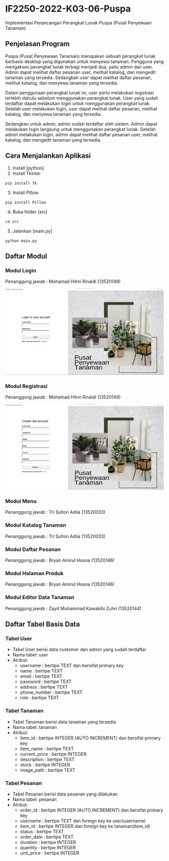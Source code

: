 # IF2250-2022-K03-06-Puspa

Implementasi Perancangan Perangkat Lunak Puspa (Pusat Penyewaan Tanaman)

## Penjelasan Program
Puspa (Pusat Penyewaan Tanaman) merupakan sebuah perangkat lunak berbasis desktop yang digunakan untuk menyewa tanaman. Pengguna yang mengakses perangkat lunak terbagi menjadi dua, yaitu admin dan user. Admin dapat melihat daftar pesanan user, melihat katalog, dan mengedit tanaman yang tersedia. Sedangkah user dapat melihat daftar pesanan, melihat katalog, dan menyewa tanaman yang tersedia.

Dalam penggunaan perangkat lunak ini, user perlu melakukan registrasi terlebih dahulu sebelum menggunakan perangkat lunak. User yang sudah terdaftar dapat melakukan login untuk menggunakan perangkat lunak. Setelah user melakukan login, user dapat melihat daftar pesanan, melihat katalog, dan menyewa tanaman yang tersedia.

Sedangkan untuk admin, admin sudah terdaftar oleh sistem. Admin dapat melakukan login langsung untuk menggunakan perangkat lunak. Setelah admin melakukan login, admin dapat melihat daftar pesanan user, melihat katalog, dan mengedit tanaman yang tersedia. 

## Cara Menjalankan Aplikasi
1. Install [python]
2. Install Tkinter
```
pip install tk
```
3. Install Pillow
```
pip install Pillow
```
4. Buka folder [src]
```
cd src
```
5. Jalankan [main.py]
```
python main.py
```
## Daftar Modul
### Modul Login
Penanggung jawab : Mohamad Hilmi Rinaldi (13520149)

![Halaman Login](./doc/feature_login.png)

### Modul Registrasi
Penanggung jawab : Mohamad Hilmi Rinaldi (13520149)

![Halaman Registrasi](./doc/feature_register.png)

### Modul Menu
Penanggung jawab : Tri Sulton Adila (13520033)

### Modul Katalog Tanaman
Penanggung jawab : Tri Sulton Adila (13520033)

### Modul Daftar Pesanan
Penanggung jawab : Bryan Amirul Husna (13520146)

### Modul Halaman Produk
Penanggung jawab : Bryan Amirul Husna (13520146)

### Modul Editor Data Tanaman
Penanggung jawab : Zayd Muhammad Kawakibi Zuhri (13520144)

## Daftar Tabel Basis Data
### Tabel User
- Tabel User berisi data customer dan admin yang sudah terdaftar
- Nama tabel: user
- Atribut:
    - username : bertipe TEXT dan bersifat primary key
    - name : bertipe TEXT
    - email : bertipe TEXT
    - password : bertipe TEXT
    - address : bertipe TEXT
    - phone_number : bertipe TEXT
    - role : bertipe TEXT

### Tabel Tanaman
- Tabel Tanaman berisi data tanaman yang tersedia
- Nama tabel: tanaman
- Atribut:
    - item_id : bertipe INTEGER (AUTO INCREMENT) dan bersifat primary key
    - item_name : bertipe TEXT
    - current_price : bertipe INTEGER
    - description : bertipe TEXT
    - stock : bertipe INTEGER
    - image_path : bertipe TEXT

### Tabel Pesanan
- Tabel Pesanan berisi data pesanan yang dilakukan
- Nama tabel: pesanan
- Atribut:
    - order_id : bertipe INTEGER (AUTO INCREMENT) dan bersifat primary key
    - username : bertipe TEXT dan foreign key ke user(username)
    - item_id : bertipe INTEGER dan foreign key ke tanaman(item_id)
    - status : bertipe TEXT
    - order_date : bertipe TEXT
    - duration : bertipe INTEGER
    - quantity : bertipe INTEGER
    - unit_price : bertipe INTEGER
